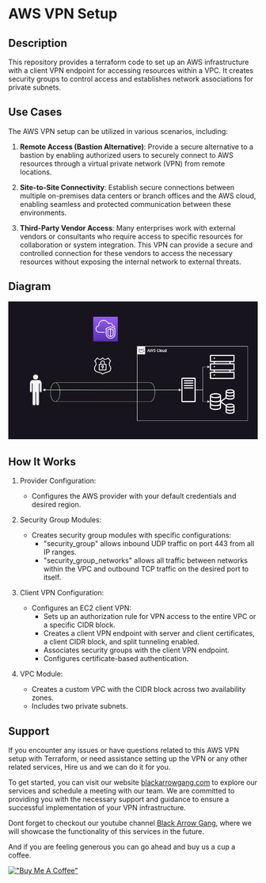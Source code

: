 # **AWS VPN Setup**

## **Description**
This repository provides a terraform code to set up an AWS infrastructure with a client VPN endpoint for accessing resources within a VPC. It creates security groups to control access and establishes network associations for private subnets.

## **Use Cases**
The AWS VPN setup can be utilized in various scenarios, including:

1. **Remote Access (Bastion Alternative)**: Provide a secure alternative to a bastion by enabling authorized users to securely connect to AWS resources through a virtual private network (VPN) from remote locations.

2. **Site-to-Site Connectivity**: Establish secure connections between multiple on-premises data centers or branch offices and the AWS cloud, enabling seamless and protected communication between these environments.

3. **Third-Party Vendor Access**: Many enterprises work with external vendors or consultants who require access to specific resources for collaboration or system integration. This VPN  can provide a secure and controlled connection for these vendors to access the necessary resources without exposing the internal network to external threats.
## **Diagram**
![VPN Diagram](./diagrams/vpn-diagram.png)

## **How It Works**
1. Provider Configuration:
   - Configures the AWS provider with your default credentials and desired region.

2. Security Group Modules:
   - Creates security group modules with specific configurations:
     - "security_group" allows inbound UDP traffic on port 443 from all IP ranges.
     - "security_group_networks" allows all traffic between networks within the VPC and outbound TCP traffic on the desired port to itself.

3. Client VPN Configuration:
   - Configures an EC2 client VPN:
     - Sets up an authorization rule for VPN access to the entire VPC or a specific CIDR block.
     - Creates a client VPN endpoint with server and client certificates, a client CIDR block, and split tunneling enabled.
     - Associates security groups with the client VPN endpoint.
     - Configures certificate-based authentication.

4. VPC Module:
   - Creates a custom VPC with the CIDR block across two availability zones.
   - Includes two private subnets.

## **Support**
If you encounter any issues or have questions related to this AWS VPN setup with Terraform, or need assistance setting up the VPN or any other related services, Hire us and we can do it for you. 

To get started, you can visit our website [blackarrowgang.com](https://blackarrowgang.com) to explore our services and schedule a meeting with our team. We are committed to providing you with the necessary support and guidance to ensure a successful implementation of your VPN infrastructure.

Dont forget to checkout our youtube channel [Black Arrow Gang](https://www.youtube.com/@blackarrowgang3373), where we will showcase the functionality of this services in the future. 

And if you are feeling generous you can go ahead and buy us a cup a coffee.

[!["Buy Me A Coffee"](https://www.buymeacoffee.com/assets/img/custom_images/orange_img.png)](https://blackarrowgang.com)

